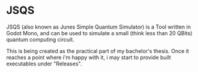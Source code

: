 # JSQS

JSQS (also known as Junes Simple Quantum Simulator) is a Tool written in Godot Mono, and can be used to simulate a small (think less than 20 QBits) quantum computing circuit. 

This is being created as the practical part of my bachelor's thesis. Once it reaches a point where i'm happy with it, i may start to provide built executables under "Releases".
